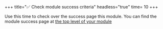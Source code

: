 +++
title="✅ Check module success criteria"
headless="true"
time= 10
+++

Use this time to check over the success page this module.
You can find the module success page at [the top level of your module](../../../success)
